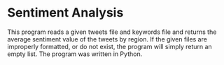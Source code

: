 # Sentiment Analysis
This program reads a given tweets file and keywords file and returns the average sentiment value of the tweets by region. If the given files are improperly formatted, or do not exist, the program will simply return an empty list. The program was written in Python.
